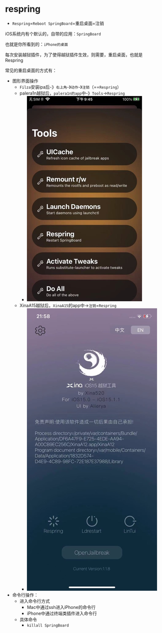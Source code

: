 # respring

* `Respring`=`Reboot SpringBoard`=重启桌面=注销

iOS系统内有个默认的，自带的应用：`SpringBoard`

也就是你所看到的：`iPhone的桌面`

每次安装越狱插件，为了使得越狱插件生效，则需要，重启桌面，也就是Respring

常见的重启桌面的方式有：

* 图形界面操作
  * `Filza`安装ipa后-》`右上角`-》`动作`-》`注销`（==`Respring`）
  * palera1n越狱后，`palera1n的app`中-》`Tools`->`Respring`
    * ![palera1n_app_tools_uicache](../../assets/img/palera1n_app_tools_uicache.jpg)
  * XinaA15越狱后，`XinaA15`的app中->`注销`=`Respring`
    * ![xinaa15_respring](../../assets/img/xinaa15_respring.jpg)
* 命令行操作：
  * 进入命令行方式
    * Mac中通过ssh进入iPhone的命令行
    * iPhone中通过终端类插件进入命令行
  * 具体命令
    * `killall SpringBoard`
